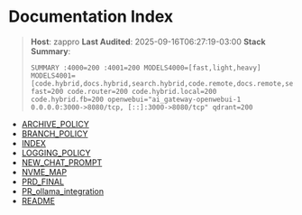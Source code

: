# Documentation Index

> **Host**: zappro
> **Last Audited**: 2025-09-16T06:27:19-03:00
> **Stack Summary**:
> ```
> SUMMARY :4000=200 :4001=200 MODELS4000=[fast,light,heavy] MODELS4001=[code.hybrid,docs.hybrid,search.hybrid,code.remote,docs.remote,search.remote,code.router,docs.router,search.router,openai.gpt5] fast=200 code.router=200 code.hybrid.local=200 code.hybrid.fb=200 openwebui="ai_gateway-openwebui-1	0.0.0.0:3000->8080/tcp, [::]:3000->8080/tcp" qdrant=200
> ```

- [ARCHIVE_POLICY](./ARCHIVE_POLICY.md)
- [BRANCH_POLICY](./BRANCH_POLICY.md)
- [INDEX](./INDEX.md)
- [LOGGING_POLICY](./LOGGING_POLICY.md)
- [NEW_CHAT_PROMPT](./NEW_CHAT_PROMPT.md)
- [NVME_MAP](./NVME_MAP.md)
- [PRD_FINAL](./PRD_FINAL.md)
- [PR_ollama_integration](./PR_ollama_integration.md)
- [README](./README.md)
